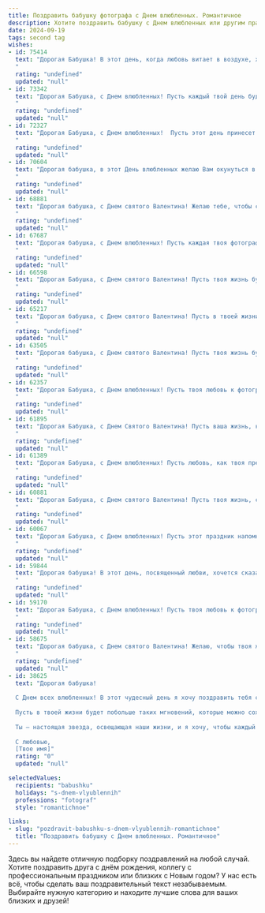 ```yaml
---
title: Поздравить бабушку фотографа с Днем влюбленных. Романтичное
description: Хотите поздравить бабушку с Днем влюбленных или другим праздником? Наш ИИ создаст незабываемое поздравление, а вы обязательно выделитесь среди других.  
date: 2024-09-19
tags: second tag
wishes:
- id: 75414
  text: "Дорогая Бабушка! В этот день, когда любовь витает в воздухе, хочется пожелать тебе, чтобы твоя душа всегда была полна теплоты и вдохновения, как твои фотографии. Пусть твоя жизнь будет яркой и красивой, как твои снимки, а сердце всегда будет переполнено любовью! С Днем Святого Валентина!
  "
  rating: "undefined"
  updated: "null"
- id: 73342
  text: "Дорогая Бабушка, с Днем влюбленных! Пусть каждый твой день будет наполнен любовью, как твои фотографии – красотой и теплом. Желаю тебе крепкого здоровья и счастливых моментов, чтобы ты могла запечатлеть их в своей памяти, как любимую фотографию.
  "
  rating: "undefined"
  updated: "null"
- id: 72327
  text: "Дорогая Бабушка, с Днем влюбленных!  Пусть этот день принесет тебе море любви, нежности и счастливых мгновений, словно в твоих самых теплых фотографиях. Ты  запечатлела тысячу улыбок и моментов радости, пусть же и сегодня твоя жизнь будет полна  восторга и света!
  "
  rating: "undefined"
  updated: "null"
- id: 70604
  text: "Дорогая бабушка, в этот День влюбленных желаю Вам окунуться в мир нежности и романтики, как в те чудесные мгновения Вашей молодости, когда любовь цвела яркими красками. Пусть Ваша душа всегда остаётся светлой и открытой для любви, как объектив Вашего фотоаппарата, запечатлевающего самые прекрасные моменты жизни!
  "
  rating: "undefined"
  updated: "null"
- id: 68881
  text: "Дорогая бабушка, с Днем святого Валентина! Желаю тебе, чтобы сердце твое всегда было полным любви, как объектив твоего фотоаппарата, запечатлевающий самые яркие и трогательные моменты жизни. Пусть любовь всегда окружает тебя, словно волшебный свет, делая твои дни светлее и радостнее.
  "
  rating: "undefined"
  updated: "null"
- id: 67687
  text: "Дорогая бабушка, с Днем влюбленных! Пусть каждая твоя фотография, как твоё искусство, будет наполнена любовью и нежностью, как и твоя жизнь, полная любви к нам!
  "
  rating: "undefined"
  updated: "null"
- id: 66598
  text: "Дорогая Бабушка, с Днем святого Валентина! Пусть твоя жизнь будет полна любви, как твои фотографии полны жизни и эмоций. Желаю тебе море счастья, крепкого здоровья и бесконечной любви!
  "
  rating: "undefined"
  updated: "null"
- id: 65217
  text: "Дорогая бабушка, с Днем святого Валентина! Пусть в твоей жизни всегда будет место для любви и красоты, как в твоих чудесных фотографиях. Желаю тебе много ярких моментов, нежных объятий и счастливых улыбок!
  "
  rating: "undefined"
  updated: "null"
- id: 63505
  text: "Дорогая бабушка, с Днем святого Валентина! Пусть твоя жизнь будет полна ярких моментов, как твои фотографии, и пусть любовь всегда сияет в твоих глазах!
  "
  rating: "undefined"
  updated: "null"
- id: 62357
  text: "Дорогая Бабушка, с Днем влюбленных! Пусть твоя любовь к фотографии и к жизни всегда будет яркой и вдохновляющей, как лучшие творения, которые ты запечатлеваешь своим объективом. Желаю тебе теплых объятий, светлых эмоций и бесконечного вдохновения!
  "
  rating: "undefined"
  updated: "null"
- id: 61895
  text: "Дорогая Бабушка, с Днем Святого Валентина! Пусть ваша жизнь, как объектив фотокамеры, всегда будет полна ярких, красивых моментов, а любовь - как вдохновение, будет вечной и безграничной!
  "
  rating: "undefined"
  updated: "null"
- id: 61389
  text: "Дорогая Бабушка, с Днем влюбленных! Пусть любовь, как твоя прекрасная фотография, всегда будет яркой, наполненной теплыми оттенками и светлыми чувствами. Желаю, чтобы каждый день жизни был полон вдохновения и радости, как ваш объектив, запечатлевающий самые трогательные моменты.
  "
  rating: "undefined"
  updated: "null"
- id: 60881
  text: "Дорогая Бабушка, с Днем святого Валентина! Пусть твоя жизнь, словно фотопленка, будет наполнена яркими, красивыми моментами, полными любви и нежности. Желаю тебе, чтобы каждый день был расцвечен теплыми чувствами, а сердце билось в унисон с ритмом любви!
  "
  rating: "undefined"
  updated: "null"
- id: 60067
  text: "Дорогая Бабушка, с Днем влюбленных! Пусть этот праздник напомнит тебе о том, как прекрасна любовь и как сильно ты любима нашими сердцами. Желаем тебе бесконечного счастья, тепла и света. Пусть в твоей жизни всегда будет место для ярких снимков, которые ты так мастерски создаешь, ведь ты - настоящая художница, запечатлевающая моменты жизни на пленке!
  "
  rating: "undefined"
  updated: "null"
- id: 59844
  text: "Дорогая бабушка! В этот день, посвященный любви, хочется сказать тебе, что ты – самый дорогой и любимый человек в моей жизни. Твоя любовь, нежность и забота — это фото, которое навсегда сохранится в моём сердце. С Днём святого Валентина!
  "
  rating: "undefined"
  updated: "null"
- id: 59170
  text: "Дорогая Бабушка, с Днем влюбленных! Пусть твоя любовь к фотографии продолжает расцветать, как нежные цветы на весеннем снимке. Желаю тебе ярких кадров, запечатлевающих самые счастливые моменты жизни, и много-много вдохновения!
  "
  rating: "undefined"
  updated: "null"
- id: 58675
  text: "Дорогая бабушка, с Днем святого Валентина! Желаю, чтобы твоя жизнь всегда была полна ярких моментов, как снимки, которые ты умело ловишь объективом. Пусть любовь, как твоя страсть к фотографии, будет вечным источником вдохновения и счастья!
  "
  rating: "undefined"
  updated: "null"
- id: 38625
  text: "Дорогая бабушка!
  
  С Днем всех влюбленных! В этот чудесный день я хочу поздравить тебя с праздником, наполненным нежностью и любовью. Как талантливый фотограф, ты всегда ловишь самые яркие моменты жизни, запечатлевая красоту окружающего мира и передавая тепло сердца.
  
  Пусть в твоей жизни будет побольше таких мгновений, которые можно сохранить в памяти, словно самые волшебные кадры. Пусть каждый вдох, каждый взгляд и каждое прикосновение будут наполнены любовью и счастьем.
  
  Ты — настоящая звезда, освещающая наши жизни, и я хочу, чтобы каждый день тебе дарил улыбки и нежность, как ты даришь их нам. Желаю здоровья, радости и романтики в каждом дне!
  
  С любовью,
  [Твое имя]"
  rating: "0"
  updated: "null"

selectedValues:
  recipients: "babushku"
  holidays: "s-dnem-vlyublennih"
  professions: "fotograf"
  style: "romantichnoe"

links:
- slug: "pozdravit-babushku-s-dnem-vlyublennih-romantichnoe"
  title: "Поздравить бабушку с Днем влюбленных. Романтичное"
---
```


Здесь вы найдете отличную подборку поздравлений на любой случай. 
Хотите поздравить друга с днём рождения, коллегу с профессиональным праздником или близких с Новым годом? У нас есть всё, чтобы сделать ваш поздравительный текст незабываемым. Выбирайте нужную категорию и находите лучшие слова для ваших близких и друзей!
